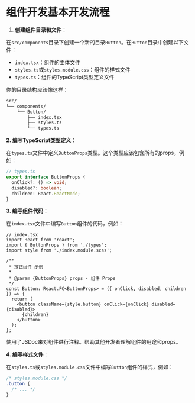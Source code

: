 # 组件开发基本开发流程

1. **创建组件目录和文件**：

在`src/components`目录下创建一个新的目录`Button`。在`Button`目录中创建以下文件：

- `index.tsx`：组件的主体文件
- `styles.ts`或`styles.module.css`：组件的样式文件
- `types.ts`：组件的TypeScript类型定义文件

你的目录结构应该像这样：

``` bash
src/
└── components/
    └── Button/
        ├── index.tsx
        ├── styles.ts
        └── types.ts
```

**2. 编写TypeScript类型定义**：

在`types.ts`文件中定义`ButtonProps`类型。这个类型应该包含所有的props，例如：

```ts
// types.ts
export interface ButtonProps {
  onClick?: () => void;
  disabled?: boolean;
  children: React.ReactNode;
}
```

**3. 编写组件代码**：

在`index.tsx`文件中编写`Button`组件的代码，例如：

```tsx
// index.tsx
import React from 'react';
import { ButtonProps } from './types';
import style from './index.module.scss';

/**
 * 按钮组件 示例
 *
 * @param {ButtonProps} props - 组件 Props
 */
const Button: React.FC<ButtonProps> = ({ onClick, disabled, children }) => {
  return (
    <button className={style.button} onClick={onClick} disabled={disabled}>
      {children}
    </button>
  );
};

```

使用了JSDoc来对组件进行注释。帮助其他开发者理解组件的用途和props。

**4. 编写样式文件**：

在`styles.ts`或`styles.module.css`文件中编写`Button`组件的样式，例如：

```css
/* styles.module.css */
.button {
  /* ... */
}
```
